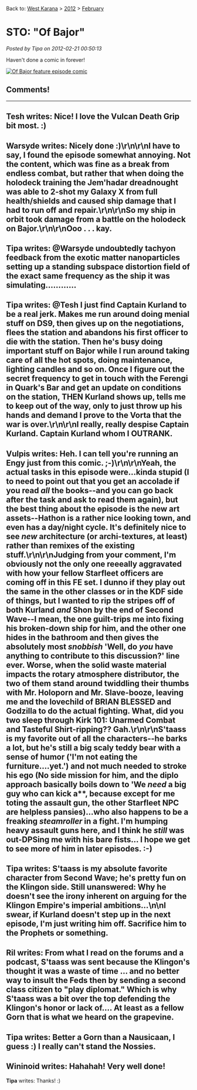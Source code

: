 Back to: [West Karana](/posts/westkarana.md) > [2012](/posts/2012/westkarana.md) > [February](./westkarana.md)
# STO: "Of Bajor"

*Posted by Tipa on 2012-02-21 00:50:13*

Haven't done a comic in forever!

[![](../../../uploads/2012/02/ofbajor.jpg "Of Bajor feature episode comic")](../../../uploads/2012/02/ofbajor.jpg)
## Comments!
---
**Tesh** writes: Nice!  I love the Vulcan Death Grip bit most. :)
---
**Warsyde** writes: Nicely done :)\r\n\r\nI have to say, I found the episode somewhat annoying.  Not the content, which was fine as a break from endless combat, but rather that when doing the holodeck training the Jem'hadar dreadnought was able to 2-shot my Galaxy X from full health/shields and caused ship damage that I had to run off and repair.\r\n\r\nSo my ship in orbit took damage from a battle on the holodeck on Bajor.\r\n\r\nOoo . . . kay.
---
**Tipa** writes: @Warsyde undoubtedly tachyon feedback from the exotic matter nanoparticles setting up a standing subspace distortion field of the exact same frequency as the ship it was simulating............
---
**Tipa** writes: @Tesh I just find Captain Kurland to be a real jerk. Makes me run around doing menial stuff on DS9, then gives up on the negotiations, flees the station and abandons his first officer to die with the station. Then he's busy doing important stuff on Bajor while I run around taking care of all the hot spots, doing maintenance, lighting candles and so on. Once I figure out the secret frequency to get in touch with the Ferengi in Quark's Bar and get an update on conditions on the station, THEN Kurland shows up, tells me to keep out of the way, only to just throw up his hands and demand I prove to the Vorta that the war is over.\r\n\r\nI really, really despise Captain Kurland. Captain Kurland whom I OUTRANK.
---
**Vulpis** writes: Heh. I can tell you're running an Engy just from this comic. ;-)\r\n\r\nYeah, the actual tasks in this episode were...kinda stupid (I to need to point out that you get an accolade if you read *all* the books--and you can go back after the task and ask to read them again), but the best thing about the episode is the new art assets--Hathon is a rather nice looking town, and even has a day/night cycle. It's definitely nice to see *new* architecture (or archi-textures, at least) rather than remixes of the existing stuff.\r\n\r\nJudging from your comment, I'm obviously not the only one reeeally aggravated with how your fellow Starfleet officers are coming off in this FE set. I dunno if they play out the same in the other classes or in the KDF side of things, but I wanted to rip the stripes off of both Kurland *and* Shon by the end of Second Wave--I mean, the one guilt-trips me into fixing his broken-down ship for him, and the other one hides in the bathroom and then gives the absolutely most *snobbish* 'Well, do *you* have anything to contribute to this discussion?' line ever. Worse, when the solid waste material impacts the rotary atmosphere distributor, the two of them stand around twiddling their thumbs with Mr. Holoporn and Mr. Slave-booze, leaving me and the lovechild of BRIAN BLESSED and Godzilla to do the actual fighting. What, did you two sleep through Kirk 101: Unarmed Combat and Tasteful Shirt-ripping?? Gah.\r\n\r\nS'taass is my favorite out of all the characters--he barks a lot, but he's still a big scaly teddy bear with a sense of humor ('I'm not eating the furniture....yet.') and not much needed to stroke his ego (No side mission for him, and the diplo approach basically boils down to 'We *need* a big guy who can kick a**, because except for me toting the assault gun, the other Starfleet NPC are helpless pansies)...who also happens to be a freaking *steamroller* in a fight. I'm humping heavy assault guns here, and I think he *still* was out-DPSing me with his bare fists... I hope we get to see more of him in later episodes. :-)
---
**Tipa** writes: S'taass is my absolute favorite character from Second Wave; he's pretty fun on the Klingon side. Still unanswered: Why he doesn't see the irony inherent on arguing for the Klingon Empire's imperial ambitions...\n\nI swear, if Kurland doesn't step up in the next episode, I'm just writing him off. Sacrifice him to the Prophets or something.
---
**Ril** writes: From what I read on the forums and a podcast, S'taass was sent because the Klingon's thought it was a waste of time ... and no better way to insult the Feds then by sending a second class citizen to "play diplomat." Which is why S'taass was a bit over the top defending the Klingon's honor or lack of.... At least as a fellow Gorn that is what we heard on the grapevine.
---
**Tipa** writes: Better a Gorn than a Nausicaan, I guess :) I really can't stand the Nossies.
---
**Wininoid** writes: Hahahah! Very well done!
---
**Tipa** writes: Thanks! :)
